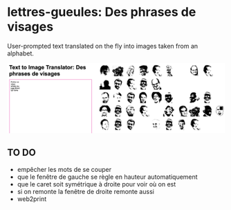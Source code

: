 # lettres-gueules: Des phrases de visages

User-prompted text translated on the fly into images taken from an alphabet.

![alt text](https://github.com/antoineszatkownik/lettres-goules/blob/main/example.png)

## TO DO

* empêcher les mots de se couper
* que le fenêtre de gauche se règle en hauteur automatiquement
* que le caret soit symétrique à droite pour voir où on est
* si on remonte la fenêtre de droite remonte aussi
* web2print
